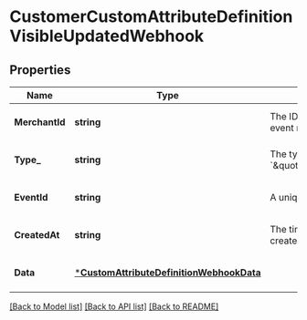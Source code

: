 # CustomerCustomAttributeDefinitionVisibleUpdatedWebhook

## Properties
Name | Type | Description | Notes
------------ | ------------- | ------------- | -------------
**MerchantId** | **string** | The ID of the seller associated with the event that triggered the event notification. | [optional] [default to null]
**Type_** | **string** | The type of this event. The value is &#x60;\&quot;customer.custom_attribute_definition.visible.updated\&quot;&#x60;. | [optional] [default to null]
**EventId** | **string** | A unique ID for the event notification. | [optional] [default to null]
**CreatedAt** | **string** | The timestamp that indicates when the event notification was created, in RFC 3339 format. | [optional] [default to null]
**Data** | [***CustomAttributeDefinitionWebhookData**](CustomAttributeDefinitionWebhookData.md) |  | [optional] [default to null]

[[Back to Model list]](../README.md#documentation-for-models) [[Back to API list]](../README.md#documentation-for-api-endpoints) [[Back to README]](../README.md)


